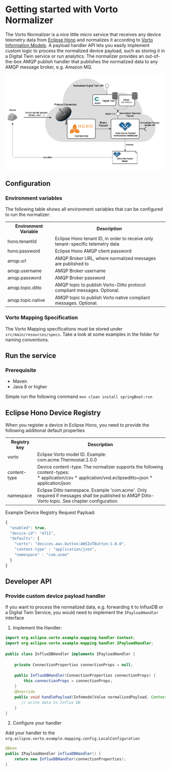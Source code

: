 # Getting started with Vorto Normalizer

The Vorto Normalizer is a nice little micro service that receives any device telemetry data from [Eclipse Hono](https://www.eclipse.org/hono) and normalizes it according to [Vorto Information Models](https://github.com/eclipse/vorto/blob/master/docs/vortolang-1.0.md). A payload handler API lets you easily implement custom logic to process the normalized device payload, such as storing it in a Digital Twin service or run analytics. The normalizer provides an out-of-the-box AMQP publish handler that publishes the normalized data to any AMQP message broker, e.g. Amazon MQ. 

![](overview.png)

## Configuration 

### Environment variables

The following table shows all environment variables that can be configured to run the normalizer:

<table>
	<tr>
		<th>Environment Variable</th>
		<th>Description</th>
	</tr>
	<tr>
		<td>hono.tenantId</td>
		<td>Eclipse Hono tenant ID, in order to receive only tenant-specific telemetry data</td>
	</tr>
	<tr>
		<td>hono.password</td>
		<td>Eclipse Hono AMQP client password</td>
	</tr>
	<tr>
		<td>amqp.url</td>
		<td>AMQP Broker URL, where normalized messages are published to</td>
	</tr>
	<tr>
		<td>amqp.username</td>
		<td>AMQP Broker username</td>
	</tr>
	<tr>
		<td>amqp.password</td>
		<td>AMQP Broker password</td>
	</tr>
	<tr>
		<td>amqp.topic.ditto</td>
		<td>AMQP topic to publish Vorto-Ditto protocol compliant messages. Optional.</td>
	</tr>
	<tr>
		<td>amqp.topic.native</td>
		<td>AMQP topic to publish Vorto native compliant messages. Optional.</td>
	</tr>
</table>

### Vorto Mapping Specification

The Vorto Mapping specifications must be stored under ```src/main/resources/specs```. Take a look at some examples in the folder for naming conventions. 

## Run the service

### Prerequisite

* Maven
* Java 8 or higher

Simple run the following command `mvn clean install springBoot:run`


## Eclipse Hono Device Registry 

When you register a device in Eclipse Hono, you need to provide the following additional default properties 

<table>
	<tr>
		<th>Registry key</th>
		<th>Description</th>
	</tr>
	<tr>
		<td>vorto</td>
		<td>Eclipse Vorto model ID. Example: com.acme.Thermostat:1.0.0</td>
	</tr>
	<tr>
		<td>content-type</td>
		<td>
			Device content-type. The normalizer supports the following content-types:
			<br>
			* application/csv
			* application/vnd.eclipseditto+json
			* application/json
		</td>
	</tr>
	<tr>
		<td>namespace</td>
		<td>Eclipse Ditto namespace. Example 'com.acme'. Only required if messages shall be published to AMQP Ditto-Vorto topic. See chapter configuration.</td>
	</tr>
</table>

Example Device Registry Request Payload:

```js
{
  "enabled": true,
  "device-id": "4711",
  "defaults": {
    "vorto": "devices.aws.button:AWSIoTButton:1.0.0",
    "content-type" : "application/json",
    "namespace" : "com.acme"
  }
}
```

## Developer API


### Provide custom device payload handler

If you want to process the normalized data, e.g. forwarding it to InfluxDB or a Digital Twin Service, you would need to implement the `IPayloadHandler` interface

1. Implement the Handler:

```java
import org.eclipse.vorto.example.mapping.handler.Context;
import org.eclipse.vorto.example.mapping.handler.IPayloadHandler;

public class InfluxDBHandler implements IPayloadHandler {

	private ConnectionProperties connectionProps = null;

	public InfluxDBHandler(ConnectionProperties connectionProps) {
		this.connectionProps = connectionProps;			
	}
	@Override
    public void handlePayload(InfomodelValue normalizedPayload, Context context) {
       // write data to Influx DB
    }
}
```

2. Configure your handler

Add your handler to the `org.eclipse.vorto.example.mapping.config.LocalConfiguration` 
```java
@Bean
public IPayloadHandler influxDBHandler() {
	return new InfluxDBHandler(connectionProperties);
}
```
